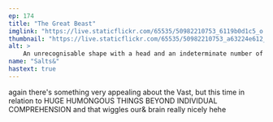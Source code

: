 ```yaml
---
ep: 174
title: "The Great Beast"
imglink: "https://live.staticflickr.com/65535/50982210753_6119b0d1c5_o.jpg"
thumbnail: "https://live.staticflickr.com/65535/50982210753_a63224e612_q.jpg"
alt: >
    An unrecognisable shape with a head and an indeterminate number of limbs. It is made up of very many stick people facing in all directions.
name: "Salts&"
hastext: true
---
```

again there's something very appealing about the Vast, but this time in relation to HUGE HUMONGOUS THINGS BEYOND INDIVIDUAL COMPREHENSION and that wiggles our& brain really nicely hehe
